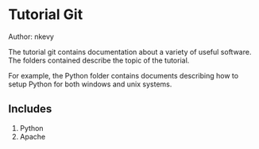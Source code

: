 Tutorial Git
=====================
Author: nkevy

The tutorial git contains documentation about a variety
of useful software. The folders contained describe the
topic of the tutorial. 

For example, the Python folder contains documents describing
how to setup Python for both windows and unix systems.

Includes
---------
1. Python
2. Apache 
